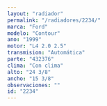 ```yaml
---
layout: "radiador"
permalink: "/radiadores/2234/"
marca: "Ford"
modelo: "Contour"
ano: "1999"
motor: "L4 2.0 2.5"
transmision: "Automática"
parte: "432376"
clima: "Con clima"
alto: "24 3/8"
ancho: "15 3/8"
observaciones: ""
id: "2234"
---
```


